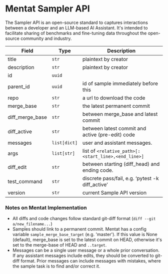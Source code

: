 # Mentat Sampler API
The Sampler API is an open-source standard to captures interactions between a developer and an LLM-based AI Assistant. It's intended to facilitate sharing of benchmarks and fine-tuning data throughout the open-source community and industry.

| Field            | Type          | Description |
|------------------|---------------|-------------|
| title            | `str`         | plaintext by creator |
| description      | `str`         | plaintext by creator |
| id               | `uuid`        |  |
| parent_id        | `uuid`        | id of sample immediately before this |
| repo             | `str`         | a url to download the code |
| merge_base       | `str`         | the latest permanent commit |
| diff_merge_base  | `str`         | between merge_base and latest commit |
| diff_active      | `str`         | between latest commit and active (pre-edit) code |
| messages         | `list[dict]`  | user and assistant messages. |
| args             | `list[str]`   | list of `<relative_path>[:<start_line>,<end_line>]` |
| diff_edit        | `str`         | between starting (diff_head) and ending code. |
| test_command     | `str`         | discrete pass/fail, e.g. ‘pytest -k diff_active’ |
| version          | `str`         | current Sample API version |

### Notes on Mentat Implementation
- All diffs and code changes follow standard git-diff format (`diff --git a/new_filename...`)
- Samples should link to a permanent commit. Mentat has a config variable `sample_merge_base_target` (e.g. 'master'). If this value is None (default), merge_base is set to the latest commit on HEAD, otherwise it's set to the merge-base of HEAD and `..target`. 
- Messages can be a single user message or a whole prior conversation. If any assistant messages include edits, they should be converted to git-diff format. Prior messages can include messages with mistakes, where the sample task is to find and/or correct it.
